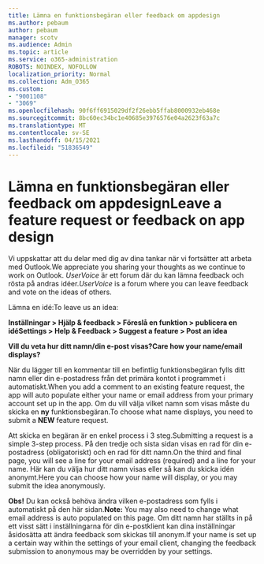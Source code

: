 ```yaml
---
title: Lämna en funktionsbegäran eller feedback om appdesign
ms.author: pebaum
author: pebaum
manager: scotv
ms.audience: Admin
ms.topic: article
ms.service: o365-administration
ROBOTS: NOINDEX, NOFOLLOW
localization_priority: Normal
ms.collection: Adm_O365
ms.custom:
- "9001108"
- "3069"
ms.openlocfilehash: 90f6ff6915029df2f26ebb5ffab8000932eb468e
ms.sourcegitcommit: 8bc60ec34bc1e40685e3976576e04a2623f63a7c
ms.translationtype: MT
ms.contentlocale: sv-SE
ms.lasthandoff: 04/15/2021
ms.locfileid: "51836549"
---
```

# <a name="leave-a-feature-request-or-feedback-on-app-design"></a><span data-ttu-id="6b00d-102">Lämna en funktionsbegäran eller feedback om appdesign</span><span class="sxs-lookup"><span data-stu-id="6b00d-102">Leave a feature request or feedback on app design</span></span>

<span data-ttu-id="6b00d-103">Vi uppskattar att du delar med dig av dina tankar när vi fortsätter att arbeta med Outlook.</span><span class="sxs-lookup"><span data-stu-id="6b00d-103">We appreciate you sharing your thoughts as we continue to work on Outlook.</span></span> <span data-ttu-id="6b00d-104">*UserVoice* är ett forum där du kan lämna feedback och rösta på andras idéer.</span><span class="sxs-lookup"><span data-stu-id="6b00d-104">*UserVoice* is a forum where you can leave feedback and vote on the ideas of others.</span></span>  

<span data-ttu-id="6b00d-105">Lämna en idé:</span><span class="sxs-lookup"><span data-stu-id="6b00d-105">To leave us an idea:</span></span> 

<span data-ttu-id="6b00d-106">**Inställningar > Hjälp & feedback > Föreslå en funktion > publicera en idé**</span><span class="sxs-lookup"><span data-stu-id="6b00d-106">**Settings > Help & Feedback > Suggest a feature > Post an idea**</span></span> 

<span data-ttu-id="6b00d-107">**Vill du veta hur ditt namn/din e-post visas?**</span><span class="sxs-lookup"><span data-stu-id="6b00d-107">**Care how your name/email displays?**</span></span>

<span data-ttu-id="6b00d-108">När du lägger till en kommentar till en befintlig funktionsbegäran fylls ditt namn eller din e-postadress från det primära kontot i programmet i automatiskt.</span><span class="sxs-lookup"><span data-stu-id="6b00d-108">When you add a comment to an existing feature request, the app will auto populate either your name or email address from your primary account set up in the app.</span></span> <span data-ttu-id="6b00d-109">Om du vill välja vilket namn som visas måste du skicka en **ny** funktionsbegäran.</span><span class="sxs-lookup"><span data-stu-id="6b00d-109">To choose what name displays, you need to submit a **NEW** feature request.</span></span> 

<span data-ttu-id="6b00d-110">Att skicka en begäran är en enkel process i 3 steg.</span><span class="sxs-lookup"><span data-stu-id="6b00d-110">Submitting a request is a simple 3-step process.</span></span> <span data-ttu-id="6b00d-111">På den tredje och sista sidan visas en rad för din e-postadress (obligatoriskt) och en rad för ditt namn.</span><span class="sxs-lookup"><span data-stu-id="6b00d-111">On the third and final page, you will see a line for your email address (required) and a line for your name.</span></span> <span data-ttu-id="6b00d-112">Här kan du välja hur ditt namn visas eller så kan du skicka idén anonymt.</span><span class="sxs-lookup"><span data-stu-id="6b00d-112">Here you can choose how your name will display, or you may submit the idea anonymously.</span></span> 

<span data-ttu-id="6b00d-113">**Obs!** Du kan också behöva ändra vilken e-postadress som fylls i automatiskt på den här sidan.</span><span class="sxs-lookup"><span data-stu-id="6b00d-113">**Note:** You may also need to change what email address is auto populated on this page.</span></span> <span data-ttu-id="6b00d-114">Om ditt namn har ställts in på ett visst sätt i inställningarna för din e-postklient kan dina inställningar åsidosätta att ändra feedback som skickas till anonym.</span><span class="sxs-lookup"><span data-stu-id="6b00d-114">If your name is set up a certain way within the settings of your email client, changing the feedback submission to anonymous may be overridden by your settings.</span></span> 

